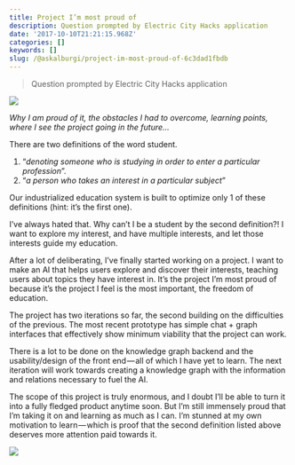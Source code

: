 ```yaml
---
title: Project I’m most proud of
description: Question prompted by Electric City Hacks application
date: '2017-10-10T21:21:15.968Z'
categories: []
keywords: []
slug: /@askalburgi/project-im-most-proud-of-6c3dad1fbdb
---
```


> Question prompted by Electric City Hacks application

![](https://cdn-images-1.medium.com/max/800/1*k3x4eNfGaG54H9skwyKeSA.png)

_Why I am proud of it, the obstacles I had to overcome, learning points, where I see the project going in the future…_

There are two definitions of the word student.

1.  “_denoting someone who is studying in order to enter a particular profession_”.
2.  “_a person who takes an interest in a particular subject_”

Our industrialized education system is built to optimize only 1 of these definitions (hint: it’s the first one).

I’ve always hated that. Why can’t I be a student by the second definition?! I want to explore my interest, and have multiple interests, and let those interests guide my education.

After a lot of deliberating, I’ve finally started working on a project. I want to make an AI that helps users explore and discover their interests, teaching users about topics they have interest in. It’s the project I’m most proud of because it’s the project I feel is the most important, the freedom of education.

The project has two iterations so far, the second building on the difficulties of the previous. The most recent prototype has simple chat + graph interfaces that effectively show minimum viability that the project can work.

There is a lot to be done on the knowledge graph backend and the usability/design of the front end — all of which I have yet to learn. The next iteration will work towards creating a knowledge graph with the information and relations necessary to fuel the AI.

The scope of this project is truly enormous, and I doubt I’ll be able to turn it into a fully fledged product anytime soon. But I’m still immensely proud that I’m taking it on and learning as much as I can. I’m stunned at my own motivation to learn — which is proof that the second definition listed above deserves more attention paid towards it.

![](https://cdn-images-1.medium.com/max/800/1*hpSCIKdywwbyzXzkwHq4uQ.png)